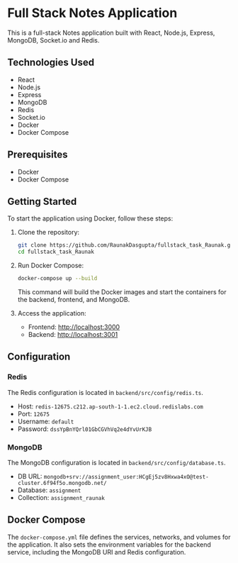 ﻿# Full Stack Notes Application

This is a full-stack Notes application built with React, Node.js, Express, MongoDB, Socket.io and Redis.

## Technologies Used

- React
- Node.js
- Express
- MongoDB
- Redis
- Socket.io
- Docker
- Docker Compose


## Prerequisites

- Docker
- Docker Compose

## Getting Started

To start the application using Docker, follow these steps:

1.  Clone the repository:

    ```bash
    git clone https://github.com/RaunakDasgupta/fullstack_task_Raunak.git
    cd fullstack_task_Raunak
    ```

2.  Run Docker Compose:

    ```bash
    docker-compose up --build
    ```

    This command will build the Docker images and start the containers for the backend, frontend, and MongoDB.

3.  Access the application:

    - Frontend: [http://localhost:3000](http://localhost:3000)
    - Backend: [http://localhost:3001](http://localhost:3001)

## Configuration

### Redis

The Redis configuration is located in `backend/src/config/redis.ts`.

- Host: `redis-12675.c212.ap-south-1-1.ec2.cloud.redislabs.com`
- Port: `12675`
- Username: `default`
- Password: `dssYpBnYQrl01GbCGVhVq2e4dYvUrKJB`

### MongoDB

The MongoDB configuration is located in `backend/src/config/database.ts`.

- DB URL: `mongodb+srv://assignment_user:HCgEj5zv8Hxwa4xO@test-cluster.6f94f5o.mongodb.net/`
- Database: `assignment`
- Collection: `assignment_raunak`

## Docker Compose

The `docker-compose.yml` file defines the services, networks, and volumes for the application. It also sets the environment variables for the backend service, including the MongoDB URI and Redis configuration.
